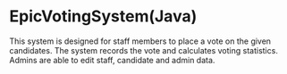 # EpicVotingSystem(Java)

This system is designed for staff members to place a vote on the given candidates. The system records the vote and calculates voting statistics. Admins are able to edit staff, candidate and admin data.

